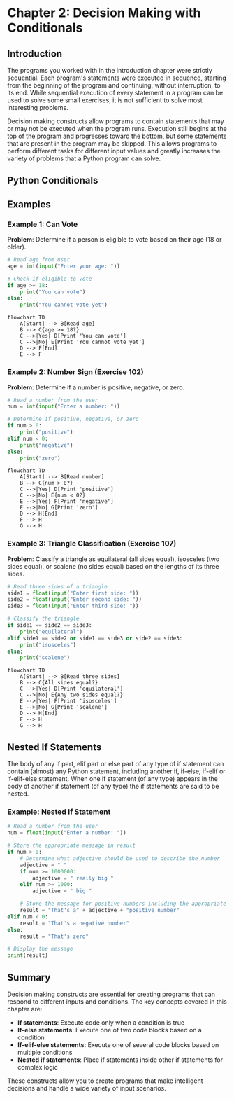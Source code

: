 # Chapter 2: Decision Making with Conditionals

## Introduction

The programs you worked with in the introduction chapter were strictly sequential. Each program's statements were
executed in sequence, starting from the beginning of the program and continuing, without interruption, to its end. While
sequential execution of every statement in a program can be used to solve some small exercises, it is not sufficient to
solve most interesting problems.

Decision making constructs allow programs to contain statements that may or may not be executed when the program runs.
Execution still begins at the top of the program and progresses toward the bottom, but some statements that are present
in the program may be skipped. This allows programs to perform different tasks for different input values and greatly
increases the variety of problems that a Python program can solve.

## Python Conditionals

## Examples

### Example 1: Can Vote

**Problem**: Determine if a person is eligible to vote based on their age (18 or older).

```python
# Read age from user
age = int(input("Enter your age: "))

# Check if eligible to vote
if age >= 18:
    print("You can vote")
else:
    print("You cannot vote yet")
```

```mermaid
flowchart TD
    A[Start] --> B[Read age]
    B --> C{age >= 18?}
    C -->|Yes| D[Print 'You can vote']
    C -->|No| E[Print 'You cannot vote yet']
    D --> F[End]
    E --> F
```

### Example 2: Number Sign (Exercise 102)

**Problem**: Determine if a number is positive, negative, or zero.

```python
# Read a number from the user
num = int(input("Enter a number: "))

# Determine if positive, negative, or zero
if num > 0:
    print("positive")
elif num < 0:
    print("negative")
else:
    print("zero")
```

```mermaid
flowchart TD
    A[Start] --> B[Read number]
    B --> C{num > 0?}
    C -->|Yes| D[Print 'positive']
    C -->|No| E{num < 0?}
    E -->|Yes| F[Print 'negative']
    E -->|No| G[Print 'zero']
    D --> H[End]
    F --> H
    G --> H
```

### Example 3: Triangle Classification (Exercise 107)

**Problem**: Classify a triangle as equilateral (all sides equal), isosceles (two sides equal), or scalene (no sides
equal) based on the lengths of its three sides.

```python
# Read three sides of a triangle
side1 = float(input("Enter first side: "))
side2 = float(input("Enter second side: "))
side3 = float(input("Enter third side: "))

# Classify the triangle
if side1 == side2 == side3:
    print("equilateral")
elif side1 == side2 or side1 == side3 or side2 == side3:
    print("isosceles")
else:
    print("scalene")
```

```mermaid
flowchart TD
    A[Start] --> B[Read three sides]
    B --> C{All sides equal?}
    C -->|Yes| D[Print 'equilateral']
    C -->|No| E{Any two sides equal?}
    E -->|Yes| F[Print 'isosceles']
    E -->|No| G[Print 'scalene']
    D --> H[End]
    F --> H
    G --> H
```

## Nested If Statements

The body of any if part, elif part or else part of any type of if statement can contain (almost) any Python statement,
including another if, if-else, if-elif or if-elif-else statement. When one if statement (of any type) appears in the
body of another if statement (of any type) the if statements are said to be nested.

### Example: Nested If Statement

```python
# Read a number from the user
num = float(input("Enter a number: "))

# Store the appropriate message in result
if num > 0:
    # Determine what adjective should be used to describe the number
    adjective = " "
    if num >= 1000000:
        adjective = " really big "
    elif num >= 1000:
        adjective = " big "

    # Store the message for positive numbers including the appropriate adjective
    result = "That's a" + adjective + "positive number"
elif num < 0:
    result = "That's a negative number"
else:
    result = "That's zero"

# Display the message
print(result)
```

## Summary

Decision making constructs are essential for creating programs that can respond to different inputs and conditions. The
key concepts covered in this chapter are:

- **If statements**: Execute code only when a condition is true
- **If-else statements**: Execute one of two code blocks based on a condition
- **If-elif-else statements**: Execute one of several code blocks based on multiple conditions
- **Nested if statements**: Place if statements inside other if statements for complex logic

These constructs allow you to create programs that make intelligent decisions and handle a wide variety of input
scenarios.
